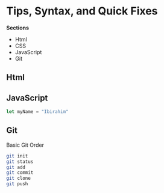 # Tips, Syntax, and Quick Fixes
**Sections**
* Html
* CSS
* JavaScript
* Git


## Html


## JavaScript
```js
let myName = "Ibirahim"
```


## Git
Basic Git Order
```sh
git init
git status
git add
git commit 
git clone
git push
```
